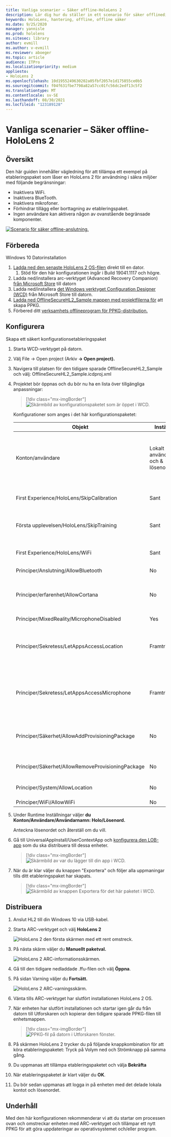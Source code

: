 ```yaml
---
title: Vanliga scenarier – Säker offline-HoloLens 2
description: Lär dig hur du ställer in ett scenario för säker offlinedistribution och appdistribution med etablering HoloLens enheter.
keywords: HoloLens, hantering, offline, offline säker
ms.date: 9/25/2020
manager: yannisle
ms.prod: hololens
ms.sitesec: library
author: evmill
ms.author: v-evmill
ms.reviewer: aboeger
ms.topic: article
audience: ITPro
ms.localizationpriority: medium
appliesto:
- HoloLens 2
ms.openlocfilehash: 10d1955249630202a05fbf2057e1d175855ce0b5
ms.sourcegitcommit: f04f631fbe7798a82a57cc01fc56dc2edf13c5f2
ms.translationtype: MT
ms.contentlocale: sv-SE
ms.lasthandoff: 08/30/2021
ms.locfileid: "123189128"
---
```

# <a name="common-scenarios--offline-secure-hololens-2"></a>Vanliga scenarier – Säker offline-HoloLens 2

## <a name="overview"></a>Översikt

Den här guiden innehåller vägledning för att tillämpa ett exempel på etableringspaket som låser en HoloLens 2 för användning i säkra miljöer med följande begränsningar:

-   Inaktivera WiFi.
-   Inaktivera BlueTooth.
-   Inaktivera mikrofoner.
-   Förhindrar tillägg eller borttagning av etableringspaket.
-   Ingen användare kan aktivera någon av ovanstående begränsade komponenter.

[![Scenario för säker offline-anslutning. ](./images/deployment-guides-revised-scenario-c-01.png)](./images/deployment-guides-revised-scenario-c-01.png#lightbox)

## <a name="prepare"></a>Förbereda

Windows 10 Datorinstallation
1. [Ladda ned den senaste HoloLens 2 OS-filen](https://aka.ms/hololens2download) direkt till en dator. 
   1. Stöd för den här konfigurationen ingår i Build 19041.1117 och högre.
1. Ladda ned/installera arc-verktyget (Advanced Recovery Companion) [från Microsoft Store](https://www.microsoft.com/store/productId/9P74Z35SFRS8) till datorn
1. Ladda ned/installera [det Windows verktyget Configuration Designer (WCD)](https://www.microsoft.com/p/windows-configuration-designer/9nblggh4tx22?activetab=pivot:overviewtab) från Microsoft Store till datorn.
1. [Ladda ned OfflineSecureHL2_Sample mappen med projektfilerna för](https://aka.ms/HoloLensDocs-SecureOfflineSample) att skapa PPKG.
1. Förbered ditt [verksamhets offlineprogram för PPKG-distribution.](app-deploy-provisioning-package.md) 


## <a name="configure"></a>Konfigurera

Skapa ett säkert konfigurationsetableringspaket

1. Starta WCD-verktyget på datorn.
1. Välj File -> Open project (Arkiv **-> Open project).**
  1. Navigera till platsen för den tidigare sparade OfflineSecureHL2_Sample och välj: OfflineSecureHL2_Sample.icdproj.xml
1. Projektet bör öppnas och du bör nu ha en lista över tillgängliga anpassningar:

   > [!div class="mx-imgBorder"]
   > ![Skärmbild av konfigurationspaketet som är öppet i WCD.](images/offline-secure-sample-wcd.png)

   Konfigurationer som anges i det här konfigurationspaketet:
   
   |     Objekt                                                |     Inställning                       |     Beskrivning                                                                                                                    |
   |---------------------------------------------------------|-----------------------------------|------------------------------------------------------------------------------------------------------------------------------------|
   |     Konton/användare                                    |     Lokalt användarnamn och & lösenord    |     För dessa offlineenheter måste ett enda användarnamn och lösenord anges och delas av alla användare av enheten.          |
   |     First Experience/HoloLens/SkipCalibration       |     Sant                          |     Hoppar över kalibrering endast under den första enhetskonfigurationen                                                                             |
   |     Första upplevelsen/HoloLens/SkipTraining          |     Sant                          |     Hoppar över enhetsträning under den inledande enhetskonfigurationen                                                                              |
   |     First Experience/HoloLens/WiFi                  |     Sant                          |     Hoppar Wi-Fi konfigurationen under den inledande enhetskonfigurationen                                                                                 |
   |     Principer/Anslutning/AllowBluetooth                |     No                            |     Inaktiverar Bluetooth                                                                                                             |
   |     Principer/erfarenhet/AllowCortana                    |     No                            |     Inaktiverar Cortana (för att eliminera potentiella problem eftersom mikrofonerna är inaktiverade)                                          |
   |     Principer/MixedReality/MicrophoneDisabled            |     Yes                           |     Inaktiverar mikrofon                                                                                                            |
   |     Principer/Sekretess/LetAppsAccessLocation              |     Framtrigt neka                    |     Förhindrar att appar försöker komma åt platsdata (för att eliminera potentiella problem eftersom Platsspårning är inaktiverat)    |
   |     Principer/Sekretess/LetAppsAccessMicrophone            |     Framtrigt neka                    |     Förhindrar att appar försöker komma åt mikrofoner (för att eliminera potentiella problem eftersom mikrofonerna är inaktiverade)           |
   |     Principer/Säkerhet/AllowAddProvisioningPackage       |     No                            |     Förhindrar att alla lägger till etableringspaket som kan försöka åsidosätta låsta principer.                         |
   |     Principer/Säkerhet/AllowRemoveProvisioningPackage    |     No                            |     Förhindrar att någon tar bort det låsta etableringspaketet.                                                           |
   |     Principer/System/AllowLocation                       |     No                            |     Förhindrar att enheten försöker spåra platsdata.                                                                        |
   |     Principer/WiFi/AllowWiFi                             |     No                            |     Inaktiverar Wi-Fi                                                                                                                 |

1. Under Runtime Inställningar väljer **du Konton/Användare/Användarnamn: Holo/Lösenord.**

   Anteckna lösenordet och återställ om du vill.

1. Gå till UniversalAppInstall/UserContextApp och [konfigurera den LOB-app](app-deploy-provisioning-package.md) som du ska distribuera till dessa enheter.

   > [!div class="mx-imgBorder"]
   > ![Skärmbild av var du lägger till din app i WCD.](images/offline-secure-sample-wcd-usercontextapp2.png)

1. När du är klar väljer du knappen "Exportera" och följer alla uppmaningar tills ditt etableringspaket har skapats.

   > [!div class="mx-imgBorder"]
   > ![Skärmbild av knappen Exportera för det här paketet i WCD.](images/offline-secure-sample-wcd-export.png)

## <a name="deploy"></a>Distribuera

1. Anslut HL2 till din Windows 10 via USB-kabel.
1. Starta ARC-verktyget och välj **HoloLens 2**

   ![HoloLens 2 den första skärmen med ett rent omstreck.](images/ARC2.png)

1. På nästa skärm väljer du **Manuellt paketval.**

   ![HoloLens 2 ARC-informationsskärmen.](images/arc_device_info.png)

1. Gå till den tidigare nedladdade .ffu-filen och välj **Öppna**.
1. På sidan Varning väljer du **Fortsätt.**

   ![HoloLens 2 ARC-varningsskärm.](images/arc_warning.png)

1. Vänta tills ARC-verktyget har slutfört installationen HoloLens 2 OS.
1. När enheten har slutfört installationen och startar igen går du från datorn till Utforskaren och kopierar den tidigare sparade PPKG-filen till enhetsmappen.

   > [!div class="mx-imgBorder"]
   > ![PPKG-fil på datorn i Utforskaren fönster.](images/offline-secure-file-explorer.png)

1. På skärmen HoloLens 2 trycker du på följande knappkombination för  att  köra etableringspaketet: Tryck på Volym ned och Strömknapp på samma gång.
1. Du uppmanas att tillämpa etableringspaketet och välja **Bekräfta**
1. När etableringspaketet är klart väljer du **OK**.
1. Du bör sedan uppmanas att logga in på enheten med det delade lokala kontot och lösenordet.

## <a name="maintain"></a>Underhåll

Med den här konfigurationen rekommenderar vi att du startar om processen ovan och omstreckar enheten med ARC-verktyget och tillämpar ett nytt PPKG för att göra uppdateringar av operativsystemet och/eller program.
